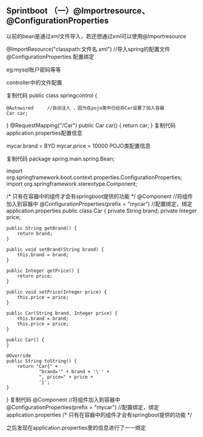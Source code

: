 ## Sprintboot （一）@Importresource、@ConfigurationProperties
以前的bean是通过xml文件导入，若还想通过xml可以使用@Importresource

@ImportResource("classpath:文件名.xml")  //导入spring的配置文件
@ConfigurationProperties     配置绑定

eg:mysql账户密码等等

 

controller中的文件配置

复制代码
public class springcontrol {

    @Autowired     //自动注入 ，因为在pojo类中已经将Car设置了加入容器
    Car car;
}
@RequestMapping("/Car")
public Car car() {
    return car;
}
复制代码
application.properties配置信息

mycar.brand = BYD
mycar.price = 10000
POJO类配置信息

复制代码
package spring.main.spring.Bean;


import org.springframework.boot.context.properties.ConfigurationProperties;
import org.springframework.stereotype.Component;

/*
只有在容器中的组件才会有springboot提供的功能
 */
@Component   //将组件加入到容器中
@ConfigurationProperties(prefix = "mycar")    //配置绑定，绑定application.properties
public class Car {
    private String brand;
    private Integer price;

    public String getBrand() {
        return brand;
    }

    public void setBrand(String brand) {
        this.brand = brand;
    }

    public Integer getPrice() {
        return price;
    }

    public void setPrice(Integer price) {
        this.price = price;
    }

    public Car(String brand, Integer price) {
        this.brand = brand;
        this.price = price;
    }

    public Car() {
    }

    @Override
    public String toString() {
        return "Car{" +
                "brand='" + brand + '\'' +
                ", price=" + price +
                '}';
    }
}
复制代码
@Component   //将组件加入到容器中
@ConfigurationProperties(prefix = "mycar")    //配置绑定，绑定application.properties
/*
只有在容器中的组件才会有springboot提供的功能
 */

之后发现在application.properties里的信息进行了一一绑定
